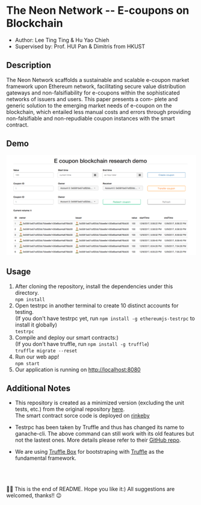 # The Neon Network -- E-coupons on Blockchain 
* Author: Lee Ting Ting & Hu Yao Chieh
* Supervised by: Prof. HUI Pan & Dimitris from HKUST

## Description 
The Neon Network scaffolds a sustainable and scalable e-coupon market framework upon Ethereum network, facilitating secure value distribution gateways and non-falsifiability for e-coupons within the sophisticated networks of issuers and users. This paper presents a com- plete and generic solution to the emerging market needs of e-coupon on the blockchain, which entailed less manual costs and errors through providing non-falsifiable and non-repudiable coupon instances with the smart contract.

## Demo 
![demo img](img/demo.png)

## Usage
1. After cloning the repository, install the dependencies under this directory.<br>
`npm install`
2. Open testrpc in another terminal to create 10 distinct accounts for testing. <br>
(If you don't have testrpc yet, run `npm install -g ethereumjs-testrpc` to install it globally)<br>
`testrpc`
3. Compile and deploy our smart contracts:)<br>
(If you don't have truffle, run `npm install -g truffle`) <br>
`truffle migrate --reset`
4. Run our web app! <br>
`npm start`
5. Our application is running on [http://localhost:8080](http://localhost:8080)

## Additional Notes
* This repository is created as a minimized version (excluding the unit tests, etc.) from the original repository [here](https://github.com/yhuag/Ethereum-HyperIntelligent-Contract-Research). <br>
The smart contract sorce code is deployed on [rinkeby](https://rinkeby.etherscan.io/address/0x3a4b4259140988baaf9de41e95423052d9c0300e#code)

* Testrpc has been taken by Truffle and thus has changed its name to ganache-cli. The above command can still work with its old features but not the lastest ones. More details please refer to their [GitHub repo](https://github.com/trufflesuite/ganache-cli).

* We are using [Truffle Box](https://truffle-box.github.io) for bootstraping with [Truffle](https://github.com/trufflesuite/truffle) as the fundamental framework.

<br>
<br>
<br>
🎉🎉 This is the end of README. Hope you like it:) All suggestions are welcomed, thanks!! 😉
